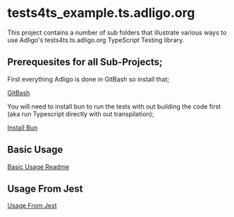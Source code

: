 # tests4ts_example.ts.adligo.org
This project contains a number of sub folders that illustrate various ways to use Adligo's tests4ts.ts.adligo.org TypeScript Testing library.

## Prerequesites for all Sub-Projects;

First everything Adligo is done in GitBash so install that;

[GitBash](https://git-scm.com/downloads)

You will need to install bun to run the tests with out building the code first (aka run Typescript directly with out transpilation);

[Install Bun](https://bun.sh/docs/installation)


## Basic Usage

[Basic Usage Readme](./basic/README.md)

## Usage From Jest

[Usage From Jest](./from-jest/README.md)